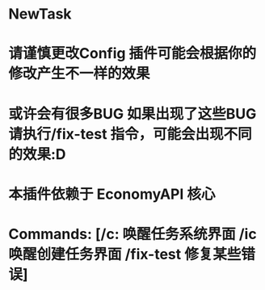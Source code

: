 # NewTask



# 请谨慎更改Config 插件可能会根据你的修改产生不一样的效果

# 或许会有很多BUG 如果出现了这些BUG 请执行/fix-test 指令，可能会出现不同的效果:D

# 本插件依赖于 EconomyAPI 核心

# Commands: [/c: 唤醒任务系统界面  /ic 唤醒创建任务界面  /fix-test 修复某些错误]

